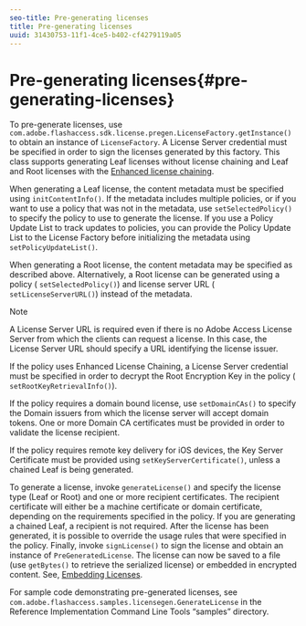 ```yaml
---
seo-title: Pre-generating licenses
title: Pre-generating licenses
uuid: 31430753-11f1-4ce5-b402-cf4279119a05
---
```


# Pre-generating licenses{#pre-generating-licenses}

To pre-generate licenses, use `com.adobe.flashaccess.sdk.license.pregen.LicenseFactory.getInstance()` to obtain an instance of `LicenseFactory`. A License Server credential must be specified in order to sign the licenses generated by this factory. This class supports generating Leaf licenses without license chaining and Leaf and Root licenses with the [Enhanced license chaining](../../aaxs-protecting-content/content-introduction/content-usage-rules/content-other-policy-options/content-enhanced-license-chaining.md).

When generating a Leaf license, the content metadata must be specified using `initContentInfo()`. If the metadata includes multiple policies, or if you want to use a policy that was not in the metadata, use `setSelectedPolicy()` to specify the policy to use to generate the license. If you use a Policy Update List to track updates to policies, you can provide the Policy Update List to the License Factory before initializing the metadata using `setPolicyUpdateList()`.

When generating a Root license, the content metadata may be specified as described above. Alternatively, a Root license can be generated using a policy ( `setSelectedPolicy()`) and license server URL ( `setLicenseServerURL()`) instead of the metadata.

>[!NOTE]
>
>A License Server URL is required even if there is no Adobe Access License Server from which the clients can request a license. In this case, the License Server URL should specify a URL identifying the license issuer.

If the policy uses Enhanced License Chaining, a License Server credential must be specified in order to decrypt the Root Encryption Key in the policy ( `setRootKeyRetrievalInfo()`).

If the policy requires a domain bound license, use `setDomainCAs()` to specify the Domain issuers from which the license server will accept domain tokens. One or more Domain CA certificates must be provided in order to validate the license recipient.

If the policy requires remote key delivery for iOS devices, the Key Server Certificate must be provided using `setKeyServerCertificate()`, unless a chained Leaf is being generated.

To generate a license, invoke `generateLicense()` and specify the license type (Leaf or Root) and one or more recipient certificates. The recipient certificate will either be a machine certificate or domain certificate, depending on the requirements specified in the policy. If you are generating a chained Leaf, a recipient is not required. After the license has been generated, it is possible to override the usage rules that were specified in the policy. Finally, invoke `signLicense()` to sign the license and obtain an instance of `PreGeneratedLicense`. The license can now be saved to a file (use `getBytes()` to retrieve the serialized license) or embedded in encrypted content. See, [Embedding Licenses](../../aaxs-protecting-content/content-pre-generating-and-embedded-licenses/content-embedding-licenses.md).

For sample code demonstrating pre-generated licenses, see `com.adobe.flashaccess.samples.licensegen.GenerateLicense` in the Reference Implementation Command Line Tools “samples” directory. 
